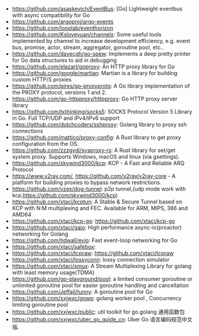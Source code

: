 - https://github.com/asaskevich/EventBus: [Go] Lightweight eventbus with async compatibility for Go
- https://github.com/argoproj/argo-events
- https://github.com/looplab/eventhorizon
- https://github.com/Ksloveyuan/channelx: Some useful tools implemented by channel to increase development efficiency, e.g. event bus, promise, actor, stream, aggregator, goroutine pool, etc..
- https://github.com/davecgh/go-spew: Implements a deep pretty printer for Go data structures to aid in debugging
- https://github.com/elazarl/goproxy: An HTTP proxy library for Go
- https://github.com/google/martian: Martian is a library for building custom HTTP/S proxies
- https://github.com/pires/go-proxyproto: A Go library implementation of the PROXY protocol, versions 1 and 2.
- https://github.com/go-httpproxy/httpproxy: Go HTTP proxy server library
- https://github.com/txthinking/socks5: SOCKS Protocol Version 5 Library in Go. Full TCP/UDP and IPv4/IPv6 support
- https://github.com/dutchcoders/sshproxy: Golang library to proxy ssh connections
- https://github.com/mattico/proxy-config: A Rust library to get proxy configuration from the OS.
- https://github.com/zzzgydi/sysproxy-rs: A Rust library for set/get system proxy. Supports Windows, macOS and linux (via gsettings).
- https://github.com/skywind3000/kcp: KCP - A Fast and Reliable ARQ Protocol
- https://www.v2ray.com/, https://github.com/v2ray/v2ray-core - A platform for building proxies to bypass network restrictions.
- https://github.com/vzex/dog-tunnel: p2p tunnel,(udp mode work with kcp,https://github.com/skywind3000/kcp)
- https://github.com/xtaci/kcptun: A Stable & Secure Tunnel based on KCP with N:M multiplexing and FEC. Available for ARM, MIPS, 386 and AMD64
- https://github.com/xtaci/kcp-go: https://github.com/xtaci/kcp-go
- https://github.com/xtaci/gaio: High performance async-io(proactor) networking for Golang
- https://github.com/tidwall/evio: Fast event-loop networking for Go
- https://github.com/xtaci/safebox:
- https://github.com/xtaci/tcpraw: https://github.com/xtaci/tcpraw
- https://github.com/xtaci/lossyconn: lossy connection simulator
- https://github.com/xtaci/smux: A Stream Multiplexing Library for golang with least memory usage(TDMA)
- https://github.com/go-playground/pool: a limited consumer goroutine or unlimited goroutine pool for easier goroutine handling and cancellation
- https://github.com/Jeffail/tunny: A goroutine pool for Go
- https://github.com/xxjwxc/gowp: golang worker pool , Concurrency limiting goroutine pool
- https://github.com/xxjwxc/public: util toolkit for go.golang 通用函数包
- https://github.com/xxjwxc/uber_go_guide_cn: Uber Go 语言编码规范中文版.

